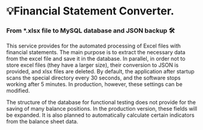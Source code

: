 # 💡Financial Statement Converter.
### From *.xlsx file to MySQL database and JSON backup  🛠️

This service provides for the automated processing of Excel files with financial statements.
The main purpose is to extract the necessary data from the excel file and save it in the database.
In parallel, in order not to store excel files (they have a larger size), their conversion to JSON is provided, 
and xlsx files are deleted.
By default, the application after startup scans the special directory every 30 seconds, and the software stops working 
after 5 minutes. In production, however, these settings can be modified.

The structure of the database for functional testing does not provide for the saving of many balance positions. 
In the production version, these fields will be expanded.
It is also planned to automatically calculate certain indicators from the balance sheet data.

